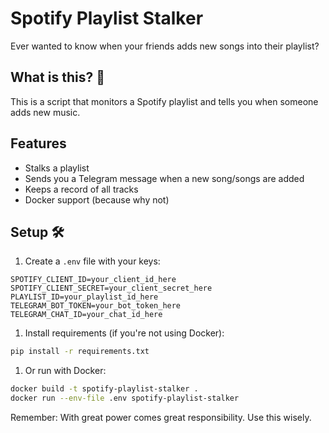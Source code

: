 # Spotify Playlist Stalker

Ever wanted to know when your friends adds new songs into their playlist?

## What is this? 🤔

This is a script that monitors a Spotify playlist and tells you when someone adds new music. 

## Features

- Stalks a playlist
- Sends you a Telegram message when a new song/songs are added
- Keeps a record of all tracks
- Docker support (because why not)

## Setup 🛠️

1. Create a `.env` file with your keys:
```env
SPOTIFY_CLIENT_ID=your_client_id_here
SPOTIFY_CLIENT_SECRET=your_client_secret_here
PLAYLIST_ID=your_playlist_id_here
TELEGRAM_BOT_TOKEN=your_bot_token_here
TELEGRAM_CHAT_ID=your_chat_id_here
```

1. Install requirements (if you're not using Docker):
```bash
pip install -r requirements.txt
```

1. Or run with Docker:
```bash
docker build -t spotify-playlist-stalker .
docker run --env-file .env spotify-playlist-stalker
```

Remember: With great power comes great responsibility. Use this wisely.